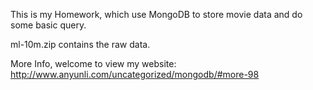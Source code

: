 This is my Homework, which use MongoDB to store movie data and do some basic query.

ml-10m.zip contains the raw data.

More Info, welcome to view my website: http://www.anyunli.com/uncategorized/mongodb/#more-98
